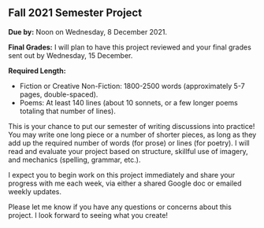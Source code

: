 Fall 2021 Semester Project
-----

**Due by:** Noon on Wednesday, 8 December 2021. 

**Final Grades:** I will plan to have this project reviewed and your final grades sent out by Wednesday, 15 December.

**Required Length:** 
* Fiction or Creative Non-Fiction: 1800-2500 words (approximately 5-7 pages, double-spaced).
* Poems: At least 140 lines (about 10 sonnets, or a few longer poems totaling that number of lines).

This is your chance to put our semester of writing discussions into practice! You may write one long piece or a number of shorter pieces, as long as they add up the required number of words (for prose) or lines (for poetry). I will read and evaluate your project based on structure, skillful use of imagery, and mechanics (spelling, grammar, etc.).

I expect you to begin work on this project immediately and share your progress with me each week, via either a shared Google doc or emailed weekly updates.

Please let me know if you have any questions or concerns about this project. I look forward to seeing what you create!
